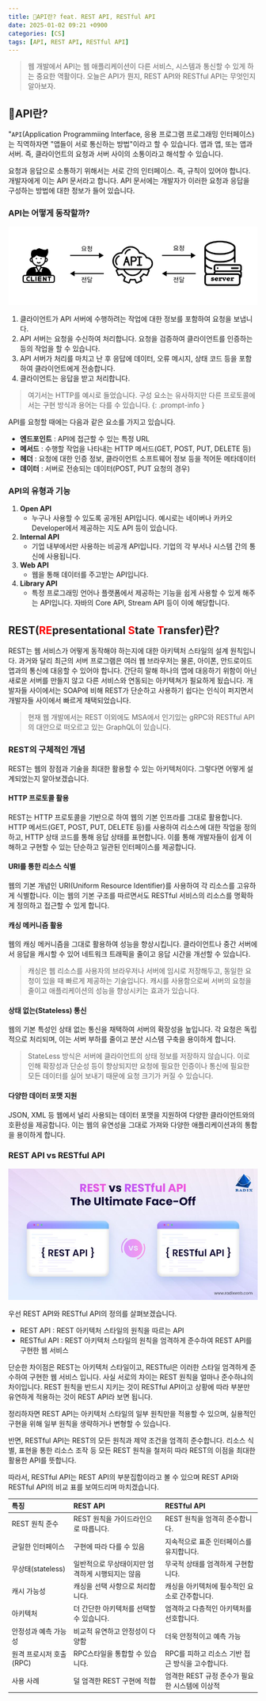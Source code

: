 ```yaml
---
title: 💬API란? feat. REST API, RESTful API
date: 2025-01-02 09:21 +0900
categories: [CS]
tags: [API, REST API, RESTful API]
---
```


> 웹 개발에서 API는 웹 애플리케이션이 다른 서비스, 시스템과 통신할 수 있게 하는 중요한 역활이다. 오늘은 API가 뭔지, REST API와 RESTful API는 무엇인지 알아보자.

## 💬API란?

"`API`(Application Programmiing Interface, 응용 프로그램 프로그래밍 인터페이스)는 직역하자면 "앱들이 서로 통신하는 방법"이라고 할 수 있습니다. 앱과 앱, 또는 앱과 서버. 즉, 클라이언트의 요청과 서버 사이의 소통이라고 해석할 수 있습니다.  

요청과 응답으로 소통하기 위해서는 서로 간의 인터페이스. 즉, 규칙이 있어야 합니다. 개발자에게 이는 API 문서라고 합니다. API 문서에는 개발자가 이러한 요청과 응답을 구성하는 방법에 대한 정보가 들어 있습니다. 


### API는 어떻게 동작할까? 

![API Operation](https://github.com/Euihyunee/euihyunee.github.io/blob/main/_posts/img/api_img.png?raw=true)

1. 클라이언트가 API 서버에 수행하려는 작업에 대한 정보를 포함하여 요청을 보냅니다. 
2. API 서버는 요청을 수신하여 처리합니다. 요청을 검증하여 클라이언트를 인증하는 등의 작업을 할 수 있습니다. 
3. API 서버가 처리를 마치고 난 후 응답에 데이터, 오류 메시지, 상태 코드 등을 포함하여 클라이언트에게 전송합니다. 
4. 클라이언트는 응답을 받고 처리합니다. 


> 여기서는 HTTP를 예시로 들었습니다. 구성 요소는 유사하지만 다른 프로토콜에서는 구현 방식과 용어는 다를 수 있습니다. 
{: .prompt-info }

API를 요청할 때에는 다음과 같은 요소를 가지고 있습니다.

- **엔드포인트** : API에 접근할 수 있는 특정 URL 
- **메서드** : 수행할 작업을 나타내는 HTTP 메서드(GET, POST, PUT, DELETE 등)
- **헤더** : 요청에 대한 인증 정보, 클라이언트 소프트웨어 정보 등을 적어둔 메타데이터  
- **데이터** : 서버로 전송되는 데이터(POST, PUT 요청의 경우)

### API의 유형과 기능

1. **Open API**
    - 누구나 사용할 수 있도록 공개된 API입니다. 예시로는 네이버나 카카오 Developer에서 제공하는 지도 API 등이 있습니다. 
2. **Internal API** 
    - 기업 내부에서만 사용하는 비공개 API입니다. 기업의 각 부서나 시스템 간의 통신에 사용됩니다. 
3. **Web API**
    - 웹을 통해 데이터를 주고받는 API입니다. 
4. **Library API**
    - 특정 프로그래밍 언어나 플랫폼에서 제공하는 기능을 쉽게 사용할 수 있게 해주는 API입니다. 자바의 Core API, Stream API 등이 이에 해당합니다. 

## REST(<span style="color: red">RE</span>presentational <span style="color: red">S</span>tate <span style="color: red">T</span>ransfer)란? 

REST는 웹 서비스가 어떻게 동작해야 하는지에 대한 아키텍처 스타일의 설계 원칙입니다. 과거와 달리 최근의 서버 프로그램은 여러 웹 브라우저는 물론, 아이폰, 안드로이드 앱과의 통신에 대응할 수 있어야 합니다. 간단히 말해 하나의 앱에 대응하기 위함이 아닌 새로운 서버를 만들지 않고 다른 서비스와 연동되는 아키텍쳐가 필요하게 됬습니다. 개발자들 사이에서는 SOAP에 비해 REST가 단순하고 사용하기 쉽다는 인식이 퍼지면서 개발자들 사이에서 빠르게 채택되었습니다. 

> 현재 웹 개발에서는 REST 이외에도 MSA에서 인기있는 gRPC와 RESTful API의 대안으로 떠오르고 있는 GraphQL이 있습니다. 

### REST의 구체적인 개념

REST는 웹의 장점과 기술을 최대한 활용할 수 있는 아키텍처이다. 그렇다면 어떻게 설계되었는지 알아보겠습니다. 

#### HTTP 프로토콜 활용 

REST는 HTTP 프로토콜을 기반으로 하여 웹의 기본 인프라를 그대로 활용합니다. HTTP 메서드(GET, POST, PUT, DELETE 등)를 사용하여 리소스에 대한 작업을 정의하고, HTTP 상태 코드를 통해 응답 상태를 표현합니다. 이를 통해 개발자들이 쉽게 이해하고 구현할 수 있는 단순하고 일관된 인터페이스를 제공합니다. 

#### URI를 통한 리소스 식별 

웹의 기본 개념인 URI(Uniform Resource Identifier)를 사용하여 각 리소스를 고유하게 식별합니다. 이는 웹의 기본 구조를 따르면서도 RESTful 서비스의 리소스를 명확하게 정의하고 접근할 수 있게 합니다.

#### 캐싱 메커니즘 활용 

웹의 캐싱 메커니즘을 그대로 활용하여 성능을 향상시킵니다. 클라이언트나 중간 서버에서 응답을 캐시할 수 있어 네트워크 트래픽을 줄이고 응답 시간을 개선할 수 있습니다. 

> 캐싱은 웹 리소스를 사용자의 브라우저나 서버에 임시로 저장해두고, 동일한 요청이 있을 때 빠르게 제공하는 기술입니다. 캐시를 사용함으로써 서버의 요청을 줄이고 애플리케이션의 성능을 향상시키는 효과가 있습니다. 

#### 상태 없는(**Stateless**) 통신

웹의 기본 특성인 상태 없는 통신을 채택하여 서버의 확장성을 높입니다. 각 요청은 독립적으로 처리되며, 이는 서버 부하를 줄이고 분산 시스템 구축을 용이하게 합니다. 

> StateLess 방식은 서버에 클라이언트의 상태 정보를 저장하지 않습니다. 이로 인해 확장성과 단순성 등이 향상되지만 요청에 필요한 인증이나 통신에 필요한 모든 데이터를 실어 보내기 때문에 요청 크기가 커질 수 있습니다. 

#### 다양한 데이터 포맷 지원 

JSON, XML 등 웹에서 널리 사용되는 데이터 포맷을 지원하여 다양한 클라이언트와의 호환성을 제공합니다. 이는 웹의 유연성을 그대로 가져와 다양한 애플리케이션과의 통합을 용이하게 합니다. 

### REST API vs RESTful API

![REST API와 RESTful API 차이](https://github.com/Euihyunee/euihyunee.github.io/blob/main/_posts/img/rest_versus_restful.jpeg?raw=true)

우선 REST API와 RESTful API의 정의를 살펴보겠습니다. 

- REST API : REST 아키텍처 스타일의 원칙을 따르는 API
- RESTful API : REST 아키텍처 스타일의 원칙을 엄격하게 준수하여 REST API를 구현한 웹 서비스

단순한 차이점은 REST는 아키텍처 스타일이고, RESTful은 이러한 스타일 엄격하게 준수하여 구현한 웹 서비스 입니다. 사실 서로의 차이는 REST 원칙을 얼마나 준수하냐의 차이입니다. REST 원칙을 반드시 지키는 것이 RESTful API이고 상황에 따라 부분만 유연하게 적용하는 것이 REST API라 보면 됩니다. 

정리하자면 REST API는 아키텍처 스타일의 일부 원칙만을 적용할 수 있으며, 실용적인 구현을 위해 일부 원칙을 생략하거나 변형할 수 있습니다. 

반면, RESTful API는 REST의 모든 원칙과 제약 조건을 엄격히 준수합니다. 리소스 식별, 표현을 통한 리소스 조작 등 모든 REST 원칙을 철저히 따라 REST의 이점을 최대한 활용한 API를 뜻합니다. 

따라서, RESTful API는 REST API의 부분집합이라고 볼 수 있으며 REST API와 RESTful API의 비교 표를 보여드리며 마치겠습니다. 

|특징|REST API|RESTful API|
|:---|:---|:---|
|REST 원칙 준수|REST 원칙을 가이드라인으로 따릅니다.|REST 원칙을 엄격히 준수합니다.|
|균일한 인터페이스|구현에 따라 다를 수 있음|지속적으로 표준 인터페이스를 유지합니다.|
|무상태(stateless)|일반적으로 무상태이지만 엄격하게 시행되지는 않음|무국적 상태를 엄격하게 구현합니다.|
|캐시 가능성|캐싱을 선택 사항으로 처리합니다.|캐싱을 아키텍처에 필수적인 요소로 간주합니다.|
|아키텍처|더 간단한 아키텍처를 선택할 수 있습니다.|엄격하고 다층적인 아키텍처를 선호합니다.|
|안정성과 예측 가능성|비교적 유연하고 안정성이 다양함|더욱 안정적이고 예측 가능|
|원격 프로시저 호출(RPC)|RPC스타일을 통합할 수 있습니다.|RPC를 피하고 리소스 기반 접근 방식을 고수합니다.|
|사용 사례|덜 엄격한 REST 구현에 적합|엄격한 REST 규정 준수가 필요한 시스템에 이상적|

